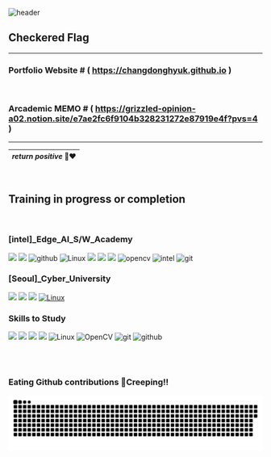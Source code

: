 ![header](https://capsule-render.vercel.app/api?type=waving&color=gradient&customColorList=1&height=180&text=DEEPJD's%20GITHUB_BOX&fontSize=50&animation=twinkling&fontAlign=38&fontAlignY=36)



## Checkered Flag  
-------------
### Portfolio Website # ( https://changdonghyuk.github.io ) 
<br>


### Arcademic MEMO # ( https://grizzled-opinion-a02.notion.site/e7ae2fc6f9104b328231272e87919e4f?pvs=4 )


---------------------------------------------------------------------

|*return positive* 👨‍❤️ |
|:--:|



<br>

## Training in progress or completion  


<br>

### [intel]_Edge_AI_S/W_Academy 

<img src="https://img.shields.io/badge/C -gold?style=flat&logo=C&logoColor=black"/> <img src="https://img.shields.io/badge/C++-green?style=flat&logo=cplusplus&logoColor=00599C"/> ![github](https://img.shields.io/badge/github-181717?style=flat&logo=github&logoColor=white) 
 ![Linux](https://img.shields.io/badge/Linux-FCC624?style=flat&logo=linux&logoColor=black) <img src="https://img.shields.io/badge/arm Keil-darkgreen?style=flat&logo=armkeil&logoColor=white"/> <img src="https://img.shields.io/badge/STM32-white?style=flat&logo=stmicroelectronics&logoColor=03234B"/> 
 <img src="https://img.shields.io/badge/Python-yellow?style=flat&logo=python&logoColor=3776AB"/> ![opencv](https://img.shields.io/badge/opencv-5C3EE8.svg?&style=Flat&logo=opencv&logoColor=white) ![intel](https://img.shields.io/badge/OpenVINO-0071C5?style=flat&logo=intel&logoColor=white) ![git](https://img.shields.io/badge/git-F05032?style=flat&logo=git&logoColor=yellow)
<br>

### [Seoul]_Cyber_University

<img src="https://img.shields.io/badge/C -gold?style=flat&logo=C&logoColor=black"/> <img src="https://img.shields.io/badge/Python-yellow?style=flat&logo=python&logoColor=3776AB"/> <img src="https://img.shields.io/badge/MySql-lightblue?style=flat&logo=mysql&logoColor=black"/> [![Linux](https://img.shields.io/badge/Linux-FCC624?style=flat&logo=linux&logoColor=black)](https://www.linux.org/)
<br>

### Skills to Study

<img src="https://img.shields.io/badge/C -gold?style=flat&logo=C&logoColor=black"/> <img src="https://img.shields.io/badge/C++-green?style=flat&logo=cplusplus&logoColor=00599C"/> <img src="https://img.shields.io/badge/Python-yellow?style=flat&logo=python&logoColor=3776AB"/> 
<img src="https://img.shields.io/badge/MySql-lightblue?style=flat&logo=mysql&logoColor=black"/> ![Linux](https://img.shields.io/badge/Linux-FCC624?style=flat&logo=linux&logoColor=black) ![OpenCV](https://img.shields.io/badge/OpenCV-5C3EE8?style=flat&logo=opencv) ![git](https://img.shields.io/badge/git-F05032?style=flat&logo=git&logoColor=yellow) ![github](https://img.shields.io/badge/github-181717?style=flat&logo=github&logoColor=white)

<br>
<br>

### Eating Github contributions 🐍Creeping!!
<img src="https://github.com/changdonghyuk/changdonghyuk/blob/output/github-snake-dark.svg">
